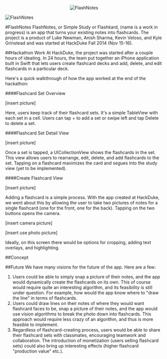 <p align="center" >
  <img src="https://raw.github.com/MrGrinst/FlashKard/assets/circle_badge.png" alt="FlashNotes" title="Flashnotes">
</p>

![FlashNotes](https://raw.github.com/MrGrinst/FlashKard/assets/circle_badge.png)

#FlashNotes
FlashNotes, or Simple Study or Flashkard, (name is a work in progress) is an app that turns your existing notes into flashcards. The project is a product of Luke Newman, Anish Sharma, Kevin Veloso, and Kyle Grinstead and was started at HackDuke Fall 2014 (Nov 15-16).

##Hackathon Work
At HackDuke, the project was started after a couple hours of ideating. In 24 hours, the team put together an iPhone application built in Swift that lets users create flashcard decks and add, delete, and edit flashcards in a particular deck.

Here's a quick walkthrough of how the app worked at the end of the hackathon:

####Flashcard Set Overview

[insert picture]

Here, users keep track of their flashcard sets. It's a simple TableView with each set in a cell. Users can tap + to add a set or swipe left and tap Delete to delete a set.

####Flashcard Set Detail View

[insert picture]

Once a set is tapped, a UICollectionView shows the flashcards in the set. This view allows users to rearrange, edit, delete, and add flashcards to the set. Tapping on a flashcard maximizes the card and segues into the study view (yet to be implemented).

####Create Flashcard View

[insert picture]

Adding a flashcard is a simple process. With the app created at HackDuke, we went about this by allowing the user to take two pictures of notes for a single flashcard (one for the front, one for the back). Tapping on the two buttons opens the camera.

[insert camera picture]

[insert use photo picture]

Ideally, on this screen there would be options for cropping, adding text overlays, and highlighting.

##Concept

##Future
We have many visions for the future of the app. Here are a few:

1. Users could be able to simply snap a picture of their notes, and the app would dynamically create the flashcards on its own. This of course would require quite an interesting algorithm, and its feasibility is still under question. For example, how would the app know where to "draw the line" in terms of flashcards.
2. Users could draw lines on their notes of where they would want flashcard faces to be, snap a picture of their notes, and the app would use vision algorithms to break the photo down into flashcards. This approach would require less crazy of an algorithm, and thus is more feasible to implement.
3. Regardless of flashcard-creating process, users would be able to share their flashcard sets with classmates, encouraging teamwork and collaboration. The introduction of monetization (users selling flashcard sets) could also bring up interesting effects (higher flashcard "production value" etc.).